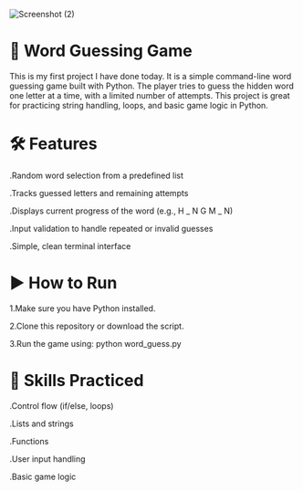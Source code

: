 ![Screenshot (2)](https://github.com/user-attachments/assets/4f3136c1-39ce-42de-a558-a1d66e1904c7)
# 🎯 Word Guessing Game 
This is my first project I have done today.
It is a simple command-line word guessing game built with Python. The player tries to guess the hidden word one letter at a time, with a limited number of attempts. This project is great for practicing string handling, loops, and basic game logic in Python.

# 🛠 Features
.Random word selection from a predefined list

.Tracks guessed letters and remaining attempts

.Displays current progress of the word (e.g., H _ N G M _ N)

.Input validation to handle repeated or invalid guesses

.Simple, clean terminal interface

# ▶️ How to Run
1.Make sure you have Python installed.

2.Clone this repository or download the script.

3.Run the game using:
python word_guess.py

# 🧠 Skills Practiced
.Control flow (if/else, loops)

.Lists and strings

.Functions

.User input handling

.Basic game logic
